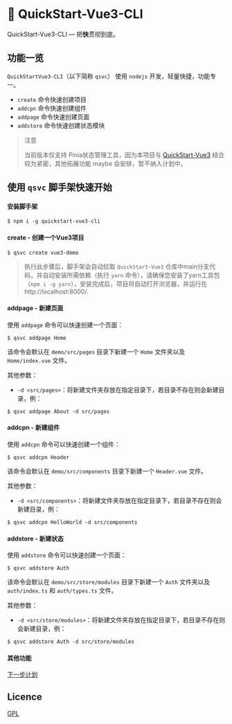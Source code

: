 # 🐾 QuickStart-Vue3-CLI

QuickStart-Vue3-CLI — 把**快**贯彻到底。

## 功能一览

`QuickStartVue3-CLI`（以下简称 `qsvc`） 使用 `nodejs` 开发，轻量快捷，功能专一。

- `create` 命令快速创建项目
- `addcpn` 命令快速创建组件
- `addpage` 命令快速创建页面
- `addstore` 命令快速创建状态模块

> 注意
>
> 当前版本仅支持 Pinia状态管理工具，因为本项目与 [QuickStart-Vue3](https://github.com/yesmore/QuickStart-Vue3) 结合较为紧密，其他拓展功能 maybe 会安排，暂不纳入计划中。

## 使用 `qsvc` 脚手架快速开始

#### 安装脚手架

```shell
$ npm i -g quickstart-vue3-cli
```

#### create - 创建一个Vue3项目

```shell
$ qsvc create vue3-demo
```

> 执行此步骤后，脚手架会自动拉取 `QuickStart-Vue3` 仓库中main分支代码，并自动安装所需依赖（执行 `yarn` 命令），请确保您安装了yarn工具包（`npm i -g yarn`），安装完成后，项目将自动打开浏览器，并运行在 http://localhost:8000/.

#### addpage - 新建页面

使用 `addpage` 命令可以快速创建一个页面：

```shell
$ qsvc addpage Home
```

该命令会默认在 `demo/src/pages` 目录下新建一个 `Home` 文件夹以及 `Home/index.vue` 文件。

其他参数：

- `-d <src/pages>`：将新建文件夹存放在指定目录下，若目录不存在则会新建目录，例：

```shell
$ qsvc addpage About -d src/pages
```



#### addcpn - 新建组件

使用 `addcpn` 命令可以快速创建一个组件：

```shell
$ qsvc addcpn Header
```

该命令会默认在 `demo/src/components` 目录下新建一个 `Header.vue` 文件。

其他参数：

- `-d <src/components>`：将新建文件夹存放在指定目录下，若目录不存在则会新建目录，例：

```shell
$ qsvc addcpn HelloWorld -d src/components
```



#### addstore - 新建状态

使用 `addstore` 命令可以快速创建一个页面：

```shell
$ qsvc addstore Auth
```

该命令会默认在 `demo/src/store/modules` 目录下新建一个 `Auth` 文件夹以及 `auth/index.ts` 和 `auth/types.ts` 文件。

其他参数：

- `-d <src/store/modules>`：将新建文件夹存放在指定目录下，若目录不存在则会新建目录，例：

```shell
$ qsvc addstore Auth -d src/store/modules
```



#### 其他功能

[下一步计划]()



## Licence

[GPL](https://github.com/yesmore/QuickStart-Vue3-CLI/blob/main/LICENSE)

